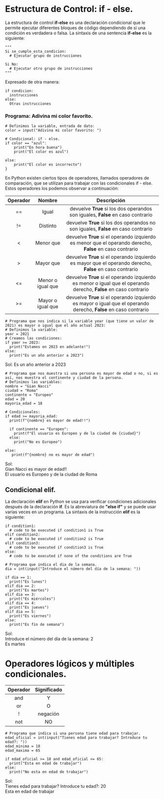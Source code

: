 # Estructura de Control: if - else.  

La estructura de control **if-else** es una declaración condicional que le permite ejecutar diferentes bloques de código dependiendo de si una condición es verdadera o falsa. La sintaxis de una sentencia **if-else** es la siguiente:

```python{
"""
Si se_cumple_esta_condicion:
  # Ejecutar grupo de instrucciones

Si No:
  # Ejecutar otro grupo de instrucciones
"""
```

Expresado de otra manera:  
```python{
if condicion:
  instrucciones
else:
  Otras instrucciones
```

### Programa: Adivina mi color favorito.

```python{
# Definimos la variable, entrada de dato:
color = input("Adivina mi color favorito: ")

# Condicional: if - else.
if color == "azul":
    print("En hora buena")
    print("El color es azul")

else:
    print("El color es incorrecto")
}
```

En Python existen ciertos tipos de operadores, llamados operadores de comparación, que se utilizan para trabajar con las condicionales if - else. Estos operadores los podemos observar a continuación:


| Operador | Nombre | Descripción |
| :------: | :------: | :------: |
| == | Igual | devuelve **True** si los dos operandos son iguales, **False** en caso contrario |
| != | Distinto | devuelve **True** si los dos operandos no son iguales, **False** en caso contrario |
| < | Menor que | devuelve **True** si el operando izquierdo es menor que el operando derecho, **False** en caso contrario |
| > | Mayor que | devuelve **True** si el operando izquierdo es mayor que el operando derecho, **False** en caso contrario |
| <= | Menor o igual que | devuelve **True** si el operando izquierdo es menor o igual que el operando derecho, **False** en caso contrario |
| >= | Mayor o igual que | devuelve **True** si el operando izquierdo es mayor o igual que el operando derecho, **False** en caso contrario |

```python{
# Programa que nos indica si la variable year (que tiene un valor de 2021) es mayor o igual que el año actual 2023:
# Definimos la variable:
year = 2021
# Creamos las condiciones:
if yaer >= 2023:
  print("Estamos en 2023 en adelante!")
else:
  print("Es un año anterior a 2023")
```
Sol: Es un año anterior a 2023

```python{
# Programa que nos muestra si una persona es mayor de edad o no, si es así, nos muestra el continente y ciudad de la persona.
# Definimos las variables:
nombre = "Gian Nacci"
ciudad = "Roma"
continente = "Europeo"
edad = 20
mayoria_edad = 18

# Condicionales:
if edad >= mayoria_edad:
  print(f"{nombre} es mayor de edad!!")

  if continente == "Europeo":
    print(f"El usuario es Europeo y de la ciudad de {ciudad}")
  else:
    print("No es Europeo")

else:
   print(f"{nombre} no es mayor de edad")
```
Sol:  
Gian Nacci es mayor de edad!!  
El usuario es Europeo y de la ciudad de Roma  

## Condicional elif.  
La declaración **elif** en Python se usa para verificar condiciones adicionales después de la declaración **if**. Es la abreviatura de **"else if"** y se puede usar varias veces en un programa. La sintaxis de la instrucción **elif** es la siguiente:  

```python{
if condition1:
  # code to be executed if condition1 is True
elif condition2:
  # code to be executed if condition2 is True
elif condition3:
  # code to be executed if condition3 is True
else:
  # code to be executed if none of the conditions are True
```

```python{
# Programa que indica el dia de la semana.
dia = int(input("Introduce el número del día de la semana: "))

if dia == 1:
  print("Es lunes")
elif dia == 2:
  print("Es martes")
elif dia == 3:
  print("Es miércoles")
elif dia == 4:
  print("Es jueves")
elif dia == 5:
  print("Es viernes")   
else:
  print("Es fin de semana")
```
Sol:  
Introduce el número del día de la semana: 2  
Es martes

# Operadores lógicos y múltiples condicionales.   

| Operador | Significado |
| :------: | :---------: |
| and | Y |
| or | O |
| ! | negación |
| not | NO |

```python{
# Programa que indica si una persona tiene edad para trabajar.
edad_oficial = int(input("Tienes edad para trabajar? Introduce tu edad?: "))
edad_minima = 18
edad_maxima = 65

if edad_oficial >= 18 and edad_oficial <= 65:
  print("Esta en edad de trabajar")
else:
  print("No esta en edad de trabajar")
```
Sol:  
Tienes edad para trabajar? Introduce tu edad?: 20  
Esta en edad de trabajar
